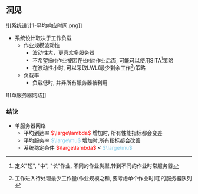 ## 洞见
![[系统设计1-平均响应时间.png]]
- 系统设计取决于工作负载
	- 作业规模波动性
		- 波动性大，更喜欢多服务器
		- 不希望`短时`作业被困在`长时间`作业后面, 可能可以使用SITA[^1]策略
		- 在波动性小时, 可以采取LWL(最少剩余工作[^2])策略
	- 负载率
		- 负载低时, 并非所有服务器被利用

[^1]:定义"短", "中", "长"作业, 不同的作业类型,转到不同的作业时常服务器
[^2]:工作进入待处理最少工作量(作业规模之和, 要考虑单个作业时间)的服务器队列

![[单服务器网路]]

### 结论
- 单服务器网络
	- 平均到达率 <font color='red'>$\large\lambda$</font> 增加时, 所有性能指标都会变差
	- 平均服务率<font color='skyblue'> $\large\mu$</font> 增加时,所有指标都会改善
	- 系统稳定条件 <font color='red'>$\large\lambda$</font> < <font color='skyblue'> $\large\mu$</font>